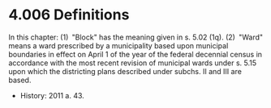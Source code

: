 4.006 Definitions
=================

In this chapter:
(1) "Block" has the meaning given in s. 5.02 (1q).
(2) "Ward" means a ward prescribed by a municipality based upon municipal boundaries in effect on April 1 of the year of the federal decennial census in accordance with the most recent revision of municipal wards under s. 5.15 upon which the districting plans described under subchs. II and III are based.

+	History: 2011 a. 43.